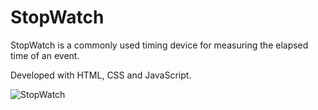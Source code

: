 # StopWatch

StopWatch is a commonly used timing device for measuring the elapsed time of an event. 

Developed with HTML, CSS and JavaScript.

![StopWatch](https://user-images.githubusercontent.com/110068135/196527874-9faf1951-dd3b-493b-8427-7ee32f7bf086.png)

